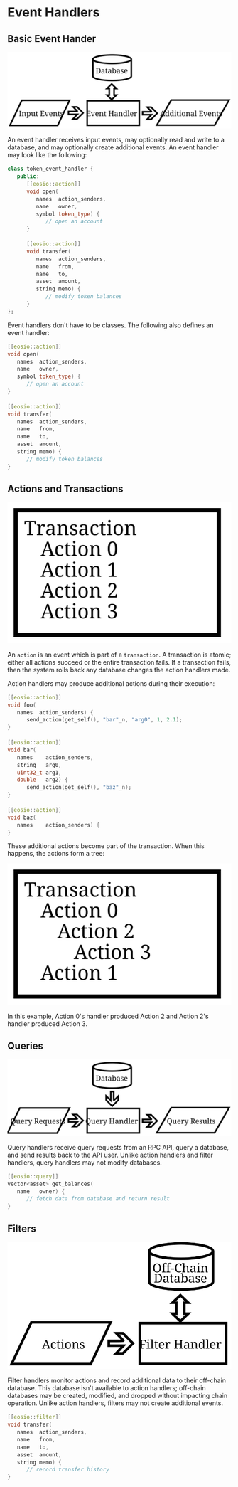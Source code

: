 

# Event Handlers

## Basic Event Hander

![Event Handler](event-handler.svg)

An event handler receives input events, may optionally read and write to a database, and may optionally create additional events. An event handler may look like the following:

```c++
class token_event_handler {
   public:
      [[eosio::action]]
      void open(
         names  action_senders,
         name   owner,
         symbol token_type) {
            // open an account
      }

      [[eosio::action]]
      void transfer(
         names  action_senders,
         name   from,
         name   to,
         asset  amount,
         string memo) {
            // modify token balances
      }
};
```

Event handlers don't have to be classes. The following also defines an event handler:

```c++
[[eosio::action]]
void open(
   names  action_senders,
   name   owner,
   symbol token_type) {
      // open an account
}

[[eosio::action]]
void transfer(
   names  action_senders,
   name   from,
   name   to,
   asset  amount,
   string memo) {
      // modify token balances
}
```

## Actions and Transactions

![Transaction](transaction.svg)

An `action` is an event which is part of a `transaction`. A transaction is atomic; either all actions succeed or the entire transaction fails. If a transaction fails, then the system rolls back any database changes the action handlers made.

Action handlers may produce additional actions during their execution:

```c++
[[eosio::action]]
void foo(
   names  action_senders) {
      send_action(get_self(), "bar"_n, "arg0", 1, 2.1);
}

[[eosio::action]]
void bar(
   names    action_senders,
   string   arg0,
   uint32_t arg1,
   double   arg2) {
      send_action(get_self(), "baz"_n);
}

[[eosio::action]]
void baz(
   names    action_senders) {
}
```

These additional actions become part of the transaction. When this happens, the actions form a tree:

![Transaction Action Tree](transaction-action-tree.svg)

In this example, Action 0's handler produced Action 2 and Action 2's handler produced Action 3.

## Queries

![Query Handler](query-handler.svg)

Query handlers receive query requests from an RPC API, query a database, and send results back to the API user. Unlike action handlers and filter handlers, query handlers may not modify databases.

```c++
[[eosio::query]]
vector<asset> get_balances(
   name   owner) {
      // fetch data from database and return result
}
```

## Filters

![Filter Handler](filter-handler.svg)

Filter handlers monitor actions and record additional data to their off-chain database. This
database isn't available to action handlers; off-chain databases may be created, modified, and
dropped without impacting chain operation. Unlike action handlers, filters may not create
additional events.

```c++
[[eosio::filter]]
void transfer(
   names  action_senders,
   name   from,
   name   to,
   asset  amount,
   string memo) {
      // record transfer history
}
```
